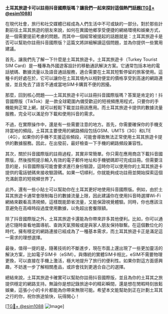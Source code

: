 **土耳其旅遊卡可以註冊抖音國際版嗎？讓我們一起來探討這個熱門話題[[TG💪+ @esim1088](https://t.me/s/esim1088)]**

在現代社會，旅行和社交媒體已經成為人們生活中不可或缺的一部分。對於那些計劃前往土耳其旅遊的朋友來說，如何在異國他鄉享受便捷的網絡環境和娛樂方式，是一個需要提前考慮的問題。而其中一個經常被提起的話題就是：土耳其旅遊卡是否可以幫助你註冊抖音國際版？這篇文將詳細解讀這個問題，並為你提供一些實用建議。

首先，讓我們先了解一下什麼是土耳其旅遊卡。土耳其旅遊卡（Turkey Tourist SIM Card）是一種專為外國遊客設計的移動通訊解決方案。它通常包括本地的電話號碼、數據流量以及語音通話服務，適合需要在土耳其短暫停留的旅客使用。這種卡的好處在於，它可以讓你在土耳其境內以相對便宜的價格享受到高速的網路連接，並且免去了語言不通或當地SIM卡購買不便的困擾。

那麼，回到核心問題——土耳其旅遊卡可以註冊抖音國際版嗎？答案是肯定的！抖音國際版（TikTok）是一款全球範圍內備受歡迎的短視頻應用程式，只要你的手機能夠正常上網，就可以輕鬆下載並註冊該應用。而土耳其旅遊卡提供的數據流量服務，完全可以滿足你下載和使用抖音的需求。

不過，在實際操作中，還是有一些需要注意的地方。首先，你需要確保你的手機支持當地的頻段。土耳其主要使用的網路頻段包括GSM、UMTS（3G）和LTE（4G），如果你的手機不支援這些頻段，可能會導致無法正常使用土耳其旅遊卡提供的數據服務。因此，在出發前，最好檢查一下手機的網路頻段兼容性。

其次，關於抖音國際版的註冊過程，其實非常簡單。你只需在應用商店下載抖音國際版，然後按照提示輸入有效的電子郵件地址和手機號碼即可完成註冊。但需要注意的是，抖音國際版可能會要求進行身份驗證，這時你可以使用你的土耳其旅遊卡提供的電話號碼來接收驗證碼。如果一切順利，你就能夠成功註冊並開始探索這個充滿創意的短視頻世界了。

此外，還有一些小貼士可以幫助你在土耳其更好地使用抖音國際版。例如，由於土耳其旅遊卡通常會限制每日的數據流量上限，因此建議你在使用抖音時選擇Wi-Fi網絡來觀看高清視頻，這樣既能節省流量，又能保證視覺體驗。同時，你也應該注意避免在高峰時段過度使用數據，以免超出套餐限額。

除了抖音國際版之外，土耳其旅遊卡還能為你帶來許多其他便利。比如，你可以通過它隨時查看地圖導航、查詢天氣預報或是與家人朋友保持聯繫。在這個數位化的時代，擁有穩定的網路連接已經成為了一種基本需求，而土耳其旅遊卡正是滿足這一需求的理想選擇。

最後，值得一提的是，隨著技術的不斷進步，現在市面上還出現了一些更加靈活的解決方案，比如電子SIM卡（eSIM）。與傳統的實體SIM卡相比，eSIM不需要物理更換，可以直接在手機上激活，極大地提升了旅行的便利性。如果你對這方面感興趣，不妨進一步了解相關產品，或許會找到更適合自己的選擇。

總結來說，土耳其旅遊卡確實可以幫助你註冊抖音國際版，並且為你的土耳其之旅提供穩定的網路支持。無論你是想記錄旅途中的精彩瞬間，還是想在閒暇時刻放鬆娛樂，這張小小的卡片都能為你帶來無限可能。希望本文能幫助到正在計劃土耳其之行的你，祝你旅途愉快，玩得開心！

[[TG💪+ @esim1088](https://t.me/s/esim1088) ![Image](https://i.postimg.cc/4NQfJmqS/Snipaste-2025-05-13-00-14-12.png)]